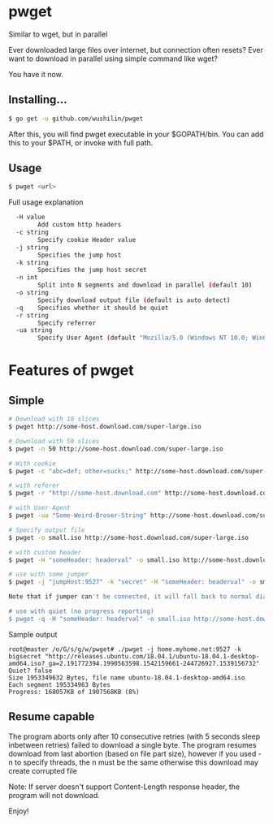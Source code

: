# pwget
Similar to wget, but in parallel

Ever downloaded large files over internet, but connection often resets?
Ever want to download in parallel using simple command like wget?

You have it now.

## Installing...
```bash
$ go get -u github.com/wushilin/pwget
```

After this, you will find pwget executable in your $GOPATH/bin. You can add this to your $PATH, or invoke with full path.


## Usage
```bash
$ pwget <url>
```

Full usage explanation
```bash
  -H value
        Add custom http headers
  -c string
        Specify cookie Header value
  -j string
        Specifies the jump host
  -k string
        Specifies the jump host secret
  -n int
        Split into N segments and download in parallel (default 10)
  -o string
        Specify download output file (default is auto detect)
  -q    Specifies whether it should be quiet
  -r string
        Specify referrer
  -ua string
        Specify User Agent (default "Mozilla/5.0 (Windows NT 10.0; Win64; x64) AppleWebKit/537.36 (KHTML, like Gecko) Chrome/61.0.3163.100 Safari/537.36")
```

# Features of pwget

## Simple
```bash
# Download with 10 slices
$ pwget http://some-host.download.com/super-large.iso

# Download with 50 slices
$ pwget -n 50 http://some-host.download.com/super-large.iso

# With cookie
$ pwget -c "abc=def; other=sucks;" http://some-host.download.com/super-large.iso

# with referer
$ pwget -r "http://some-host.download.com" http://some-host.download.com/super-large.iso

# with User-Agent
$ pwget -ua "Some-Weird-Broser-String" http://some-host.download.com/super-large.iso

# Specify output file
$ pwget -o small.iso http://some-host.download.com/super-large.iso

# with custom header
$ pwget -H "someHeader: headerval" -o small.iso http://some-host.download.com/super-large.iso

# use with some jumper
$ pwget -j "jumpHost:9527" -k "secret" -H "someHeader: headerval" -o small.iso http://some-host.download.com/super-large.iso

Note that if jumper can't be connected, it will fall back to normal dialer (e.g. direct connection)

# use with quiet (no progress reporting)
$ pwget -q -H "someHeader: headerval" -o small.iso http://some-host.download.com/super-large.iso

```

Sample output

```
root@master /o/G/s/g/w/pwget# ./pwget -j home.myhome.net:9527 -k bigsecret "http://releases.ubuntu.com/18.04.1/ubuntu-18.04.1-desktop-amd64.iso?_ga=2.191772394.1990563598.1542159661-244726927.1539156732"
Quiet? false
Size 1953349632 Bytes, file name ubuntu-18.04.1-desktop-amd64.iso
Each segment 195334963 Bytes
Progress: 168057KB of 1907568KB (8%)
```
## Resume capable
The program aborts only after 10 consecutive retries (with 5 seconds sleep inbetween retries) failed to download a single byte.
The program resumes download from last abortion (based on file part size), however if you used -n to specify threads, the n must be the same
otherwise this download may create corrupted file

Note: If server doesn't support Content-Length response header, the program will not download.

Enjoy!

